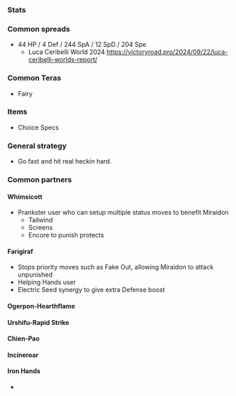 ### Stats

### Common spreads
- 44 HP / 4 Def / 244 SpA / 12 SpD / 204 Spe
	- Luca Ceribelli World 2024
https://victoryroad.pro/2024/09/22/luca-ceribelli-worlds-report/
### Common Teras
- Fairy
### Items
- Choice Specs

### General strategy
- Go fast and hit real heckin hard.
### Common partners

#### Whimsicott
- Prankster user who can setup multiple status moves to benefit Miraidon
	- Tailwind
	- Screens
	- Encore to punish protects
#### Farigiraf
- Stops priority moves such as Fake Out, allowing Miraidon to attack unpunished
- Helping Hands user
- Electric Seed synergy to give extra Defense boost
#### Ogerpon-Hearthflame

#### Urshifu-Rapid Strike

#### Chien-Pao

#### Incineroar

#### Iron Hands
- 
